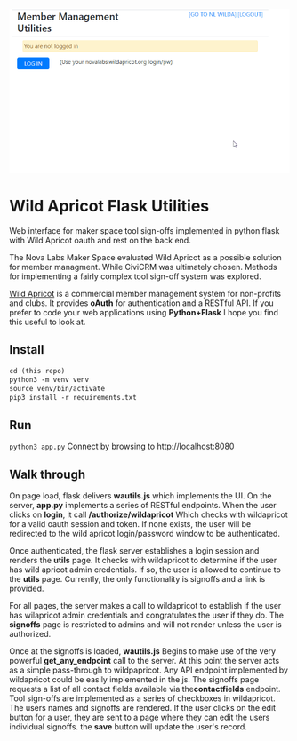 
![](wautils.gif)

# Wild Apricot Flask Utilities
Web interface for maker space tool sign-offs implemented in python flask with Wild Apricot oauth and rest on the back end.

The Nova Labs Maker Space evaluated Wild Apricot as a possible solution for member managment. While CiviCRM was ultimately chosen. Methods for implementing a fairly complex tool sign-off system was explored.

[Wild Apricot](https://www.wildapricot.com/) is a commercial member management system for non-profits and clubs. It provides **oAuth** for authentication and a RESTful API.  If you prefer to code your web applications using **Python+Flask** I hope you find this useful to look at.

## Install
 ```git clone (this repo)
 cd (this repo)
 python3 -m venv venv
 source venv/bin/activate
 pip3 install -r requirements.txt
 
 ```
## Run
```python3 app.py```
Connect by browsing to http://localhost:8080

## Walk through
On page load, flask delivers **wautils.js** which implements the UI. On the server, **app.py** implements a series of RESTful endpoints.  When the user clicks on **login**, it call **/authorize/wildapricot** Which checks with wildapricot for a valid oauth session and token. If none exists, the user will be redirected to the wild   apricot login/password window to be authenticated.

Once authenticated, the flask server establishes a login session and renders the **utils** page. It checks with wildapricot to determine if the user has wild apricot admin credentials. If so, the user is allowed to continue to the **utils** page. Currently, the only functionality is signoffs and a link is provided.

For all pages, the server makes a call to wildapricot to establish if the user has wilapricot admin credentials and congratulates the user if they do. The  **signoffs** page is restricted to admins and will not render unless the user is authorized.

Once at the signoffs is loaded, **wautils.js** Begins to make use of the very powerful **get_any_endpoint** call to the server. At this point the server acts as a simple pass-through to wildpapricot. Any API endpoint implemented by wildapricot could be  easily implemented in the js.
The signoffs page requests a list of all contact fields available via the**contactfields** endpoint.  Tool sign-offs are implemented as a series of checkboxes in wildapricot. The users names and signoffs are rendered. If the user clicks on the edit button for  a user, they are sent to a page where they can edit the users individual signoffs. the **save** button will update the user's record.

 
